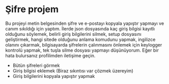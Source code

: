 # Şifre projem
Bu projeyi metin belgesinden şifre ve e-postayı kopyala yapıştır yapmayı ve canım sıkıldığı için yaptım. İlerde json dosyasında kaç giriş bilgisi kayıtlı olduğunu söylemek, belirli giriş bilgilerini silmek, setup dosyasını geliştirmek, hangi sitede olduğunu anlama komudunu yapmak, ingilizce olanını çıkarmak, bilgisayarda şifrelerin çalınmasını önlemek için keylogger kontrolü yapmak, tek tuşla silme dosyası yapmayı düşünüyorum. Eğer bir hata bulursanız profilimden iletişime geçin.
* Bütün şifreleri görmek
* Giriş bilgisi eklemek (Biraz sıkıntısı var çözmek üzereyim)
* Giriş bilgilerini kopyala yapıştır yapmak
